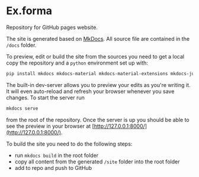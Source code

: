 # Ex.forma

Repository for GitHub pages website.

The site is generated based on [MkDocs](https://www.mkdocs.org/).
All source file are contained in the `/docs` folder.

To preview, edit or build the site from the sources you need to get a local copy the repository and a `python` environment set up with:
```bash
pip install mkdocs mkdocs-material mkdocs-material-extensions mkdocs-jupyter
```

The built-in dev-server allows you to preview your edits as you're writing it. It will even auto-reload and refresh your browser whenever you save changes. To start the server run
```bash
mkdocs serve
```
from the root of the repository. Once the server is up you should be able to see the preview in your browser at [http://127.0.0.1:8000/](http://127.0.0.1:8000/).

To build the site you need to do the following steps:
* run `mkdocs build` in the root folder
* copy all content from the generated `/site` folder into the root folder
* add to repo and push to GitHub

